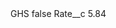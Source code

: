 <?xml version="1.0" encoding="UTF-8"?>
<CustomMetadata xmlns="http://soap.sforce.com/2006/04/metadata" xmlns:xsi="http://www.w3.org/2001/XMLSchema-instance" xmlns:xsd="http://www.w3.org/2001/XMLSchema">
    <label>GHS</label>
    <protected>false</protected>
    <values>
        <field>Rate__c</field>
        <value xsi:type="xsd:double">5.84</value>
    </values>
</CustomMetadata>
